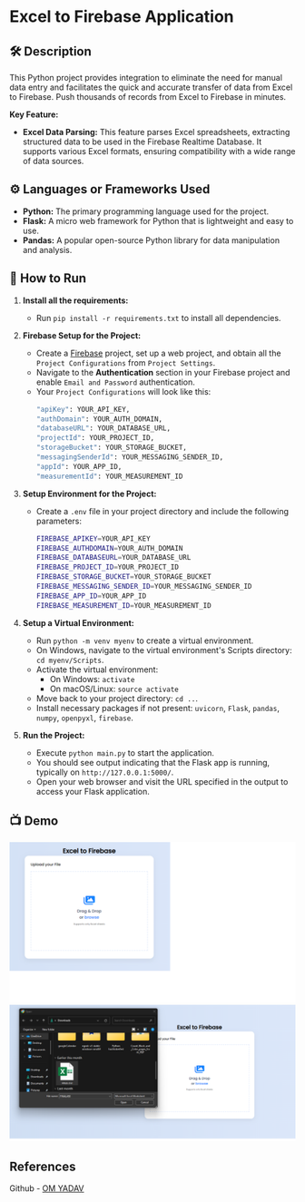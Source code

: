 # Excel to Firebase Application

## 🛠️ Description
This Python project provides integration to eliminate the need for manual data entry and facilitates the quick and accurate transfer of data from Excel to Firebase. Push thousands of records from Excel to Firebase in minutes.

**Key Feature:**

* **Excel Data Parsing:** This feature parses Excel spreadsheets, extracting structured data to be used in the Firebase Realtime Database. It supports various Excel formats, ensuring compatibility with a wide range of data sources.

## ⚙️ Languages or Frameworks Used
- **Python:** The primary programming language used for the project.
- **Flask:** A micro web framework for Python that is lightweight and easy to use.
- **Pandas:** A popular open-source Python library for data manipulation and analysis.

## 🌟 How to Run
1. **Install all the requirements:**
   - Run `pip install -r requirements.txt` to install all dependencies.

2. **Firebase Setup for the Project:**
   - Create a [Firebase](https://firebase.google.com/) project, set up a web project, and obtain all the `Project Configurations` from `Project Settings`.
   - Navigate to the **Authentication** section in your Firebase project and enable `Email and Password` authentication.
   - Your `Project Configurations` will look like this:
     ```bash
     "apiKey": YOUR_API_KEY,
     "authDomain": YOUR_AUTH_DOMAIN,
     "databaseURL": YOUR_DATABASE_URL,
     "projectId": YOUR_PROJECT_ID,
     "storageBucket": YOUR_STORAGE_BUCKET,
     "messagingSenderId": YOUR_MESSAGING_SENDER_ID,
     "appId": YOUR_APP_ID,
     "measurementId": YOUR_MEASUREMENT_ID
     ```

3. **Setup Environment for the Project:**
   - Create a `.env` file in your project directory and include the following parameters:
     ```bash
     FIREBASE_APIKEY=YOUR_API_KEY
     FIREBASE_AUTHDOMAIN=YOUR_AUTH_DOMAIN
     FIREBASE_DATABASEURL=YOUR_DATABASE_URL
     FIREBASE_PROJECT_ID=YOUR_PROJECT_ID
     FIREBASE_STORAGE_BUCKET=YOUR_STORAGE_BUCKET
     FIREBASE_MESSAGING_SENDER_ID=YOUR_MESSAGING_SENDER_ID
     FIREBASE_APP_ID=YOUR_APP_ID
     FIREBASE_MEASUREMENT_ID=YOUR_MEASUREMENT_ID
     ```

4. **Setup a Virtual Environment:**
   - Run `python -m venv myenv` to create a virtual environment.
   - On Windows, navigate to the virtual environment's Scripts directory: `cd myenv/Scripts`.
   - Activate the virtual environment:
     - On Windows: `activate`
     - On macOS/Linux: `source activate`
   - Move back to your project directory: `cd ..`.
   - Install necessary packages if not present: `uvicorn`, `Flask`, `pandas`, `numpy`, `openpyxl`, `firebase`.

5. **Run the Project:**
   - Execute `python main.py` to start the application.
   - You should see output indicating that the Flask app is running, typically on `http://127.0.0.1:5000/`.
   - Open your web browser and visit the URL specified in the output to access your Flask application.



## 📺 Demo
![Home Page](/Screenshots/1.png?raw=true "Home Page")
![Upload](/Screenshots/2.png?raw=true "Upload")



## References

Github - [OM YADAV](https://github.com/Om25091210)
